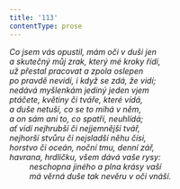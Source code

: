 ```yaml
---
title: '113'
contentType: prose
---
```


<section>

_Co jsem vás opustil, mám oči v duši jen  
a skutečný můj zrak, který mé kroky řídí,  
už přestal pracovat a zpola oslepen  
po pravdě nevidí, i když se zdá, že vidí;  
nedává myšlenkám jediný jeden vjem  
ptáčete, květiny či tváře, které vídá,  
a duše netuší, co se to míhá v něm,  
a on sám ani to, co spatří, neuhlídá;  
ať vidí nejhrubší či nejjemnější tvář,  
nejhorší stvůru či nejsladší něhu čísi,  
horstvo či oceán, noční tmu, denní zář,  
havrana, hrdličku, všem dává vaše rysy:  
         neschopna jiného a plna krásy vaší  
         má věrná duše tak nevěru v oči vnáší._

</section>
